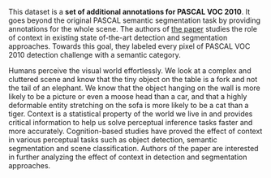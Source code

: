 This dataset is a **set of additional annotations for PASCAL VOC 2010**. It goes beyond the original PASCAL semantic segmentation task by providing annotations for the whole scene. The authors of [the paper](https://www.cs.stanford.edu/~roozbeh/pascal-context/mottaghi_et_al_cvpr14.pdf) studies the role of context in existing state of-the-art detection and segmentation approaches. Towards this goal, they labeled every pixel of PASCAL VOC 2010 detection challenge with a semantic category.

Humans perceive the visual world effortlessly. We look at a complex and cluttered scene and know that the tiny object on the table is a fork and not the tail of an elephant. We know that the object hanging on the wall is more likely to be a picture or even a moose head than a car, and that a highly deformable entity stretching on the sofa is more likely to be a cat than a tiger. Context is a statistical property of the world we live in and provides critical information to help us solve perceptual inference tasks faster and more accurately. Cognition-based studies have proved the effect of context in various perceptual tasks such as object detection, semantic segmentation and scene classification. Authors of the paper are interested in further analyzing the effect of context in detection and segmentation approaches.